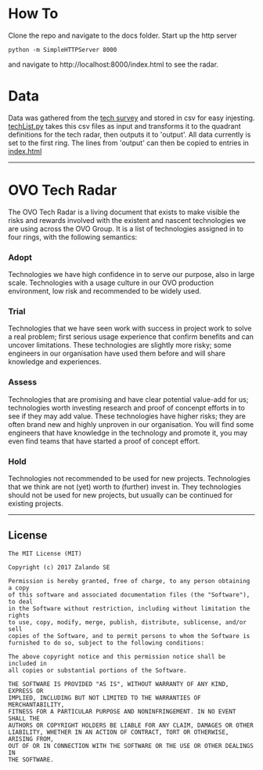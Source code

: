 # How To

Clone the repo and navigate to the docs folder. Start up the http server

```
python -m SimpleHTTPServer 8000
```

and navigate to http://localhost:8000/index.html to see the radar.

# Data

Data was gathered from the [tech survey](https://github.com/ovotech/pe-tech-survey) and stored in csv for easy injesting.
[techList.py](docs/data/techList.py) takes this csv files as input and transforms it to the 
quadrant definitions for the tech radar, then outputs it to 'output'. All data 
currently is set to the first ring. The lines from 'output' can then be copied 
to entries in [index.html](docs/index.html#L63)

---

# OVO Tech Radar
The OVO Tech Radar is a living document that exists to make visible the risks
and rewards involved with the existent and nascent technologies we are using
across the OVO Group.  It is a list of technologies assigned in to four rings,
with the following semantics:

### Adopt
Technologies we have high confidence in to serve our purpose, also in large
scale.  Technologies with a usage culture in our OVO production environment, low
risk and recommended to be widely used.

### Trial
Technologies that we have seen work with success in project work to solve a real
problem; first serious usage experience that confirm benefits and can uncover
limitations.  These technologies are slightly more risky; some engineers in our
organisation have used them before and will share knowledge and experiences.

### Assess
Technologies that are promising and have clear potential value-add for us;
technologies worth investing research and proof of concenpt efforts in to see if
they may add value.  These technologies have higher risks; they are often brand
new and highly unproven in our organisation.  You will find some engineers that
have knowledge in the technology and promote it, you may even find teams that
have started a proof of concept effort.

### Hold
Technologies not recommended to be used for new projects.  Technologies that we
think are not (yet) worth to (further) invest in.  They technologies should not
be used for new projects, but usually can be continued for existing projects.

---

## License

```
The MIT License (MIT)

Copyright (c) 2017 Zalando SE

Permission is hereby granted, free of charge, to any person obtaining a copy
of this software and associated documentation files (the "Software"), to deal
in the Software without restriction, including without limitation the rights
to use, copy, modify, merge, publish, distribute, sublicense, and/or sell
copies of the Software, and to permit persons to whom the Software is
furnished to do so, subject to the following conditions:

The above copyright notice and this permission notice shall be included in
all copies or substantial portions of the Software.

THE SOFTWARE IS PROVIDED "AS IS", WITHOUT WARRANTY OF ANY KIND, EXPRESS OR
IMPLIED, INCLUDING BUT NOT LIMITED TO THE WARRANTIES OF MERCHANTABILITY,
FITNESS FOR A PARTICULAR PURPOSE AND NONINFRINGEMENT. IN NO EVENT SHALL THE
AUTHORS OR COPYRIGHT HOLDERS BE LIABLE FOR ANY CLAIM, DAMAGES OR OTHER
LIABILITY, WHETHER IN AN ACTION OF CONTRACT, TORT OR OTHERWISE, ARISING FROM,
OUT OF OR IN CONNECTION WITH THE SOFTWARE OR THE USE OR OTHER DEALINGS IN
THE SOFTWARE.
```
